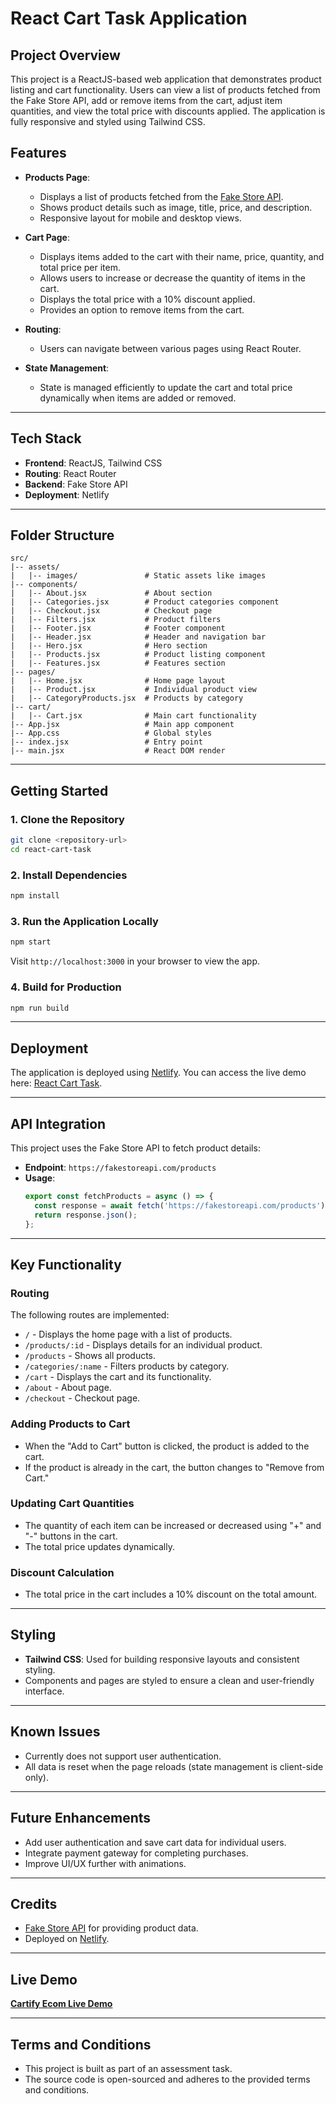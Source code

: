 # React Cart Task Application

## **Project Overview**
This project is a ReactJS-based web application that demonstrates product listing and cart functionality. Users can view a list of products fetched from the Fake Store API, add or remove items from the cart, adjust item quantities, and view the total price with discounts applied. The application is fully responsive and styled using Tailwind CSS.

## **Features**
- **Products Page**:
  - Displays a list of products fetched from the [Fake Store API](https://fakestoreapi.com/).
  - Shows product details such as image, title, price, and description.
  - Responsive layout for mobile and desktop views.

- **Cart Page**:
  - Displays items added to the cart with their name, price, quantity, and total price per item.
  - Allows users to increase or decrease the quantity of items in the cart.
  - Displays the total price with a 10% discount applied.
  - Provides an option to remove items from the cart.

- **Routing**:
  - Users can navigate between various pages using React Router.

- **State Management**:
  - State is managed efficiently to update the cart and total price dynamically when items are added or removed.

---

## **Tech Stack**
- **Frontend**: ReactJS, Tailwind CSS
- **Routing**: React Router
- **Backend**: Fake Store API
- **Deployment**: Netlify

---

## **Folder Structure**
```
src/
|-- assets/
|   |-- images/               # Static assets like images
|-- components/
|   |-- About.jsx             # About section
|   |-- Categories.jsx        # Product categories component
|   |-- Checkout.jsx          # Checkout page
|   |-- Filters.jsx           # Product filters
|   |-- Footer.jsx            # Footer component
|   |-- Header.jsx            # Header and navigation bar
|   |-- Hero.jsx              # Hero section
|   |-- Products.jsx          # Product listing component
|   |-- Features.jsx          # Features section
|-- pages/
|   |-- Home.jsx              # Home page layout
|   |-- Product.jsx           # Individual product view
|   |-- CategoryProducts.jsx  # Products by category
|-- cart/
|   |-- Cart.jsx              # Main cart functionality
|-- App.jsx                   # Main app component
|-- App.css                   # Global styles
|-- index.jsx                 # Entry point
|-- main.jsx                  # React DOM render
```

---

## **Getting Started**

### **1. Clone the Repository**
```bash
git clone <repository-url>
cd react-cart-task
```

### **2. Install Dependencies**
```bash
npm install
```

### **3. Run the Application Locally**
```bash
npm start
```
Visit `http://localhost:3000` in your browser to view the app.

### **4. Build for Production**
```bash
npm run build
```

---

## **Deployment**
The application is deployed using [Netlify](https://www.netlify.com/). You can access the live demo here: [React Cart Task](https://cartifyecom.netlify.app).

---

## **API Integration**
This project uses the Fake Store API to fetch product details:
- **Endpoint**: `https://fakestoreapi.com/products`
- **Usage**:
  ```javascript
  export const fetchProducts = async () => {
    const response = await fetch('https://fakestoreapi.com/products');
    return response.json();
  };
  ```

---

## **Key Functionality**

### **Routing**
The following routes are implemented:
- `/` - Displays the home page with a list of products.
- `/products/:id` - Displays details for an individual product.
- `/products` - Shows all products.
- `/categories/:name` - Filters products by category.
- `/cart` - Displays the cart and its functionality.
- `/about` - About page.
- `/checkout` - Checkout page.

### **Adding Products to Cart**
- When the "Add to Cart" button is clicked, the product is added to the cart.
- If the product is already in the cart, the button changes to "Remove from Cart."

### **Updating Cart Quantities**
- The quantity of each item can be increased or decreased using "+" and "-" buttons in the cart.
- The total price updates dynamically.

### **Discount Calculation**
- The total price in the cart includes a 10% discount on the total amount.

---

## **Styling**
- **Tailwind CSS**: Used for building responsive layouts and consistent styling.
- Components and pages are styled to ensure a clean and user-friendly interface.

---

## **Known Issues**
- Currently does not support user authentication.
- All data is reset when the page reloads (state management is client-side only).

---

## **Future Enhancements**
- Add user authentication and save cart data for individual users.
- Integrate payment gateway for completing purchases.
- Improve UI/UX further with animations.

---

## **Credits**
- [Fake Store API](https://fakestoreapi.com/) for providing product data.
- Deployed on [Netlify](https://www.netlify.com/).

---

## **Live Demo**
[**Cartify Ecom Live Demo**](https://cartifyecom.netlify.app)

---

## **Terms and Conditions**
- This project is built as part of an assessment task.
- The source code is open-sourced and adheres to the provided terms and conditions.

